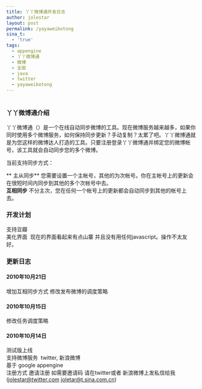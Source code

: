 ```yaml
---
title: 丫丫微博通开发日志
author: jolestar
layout: post
permalink: /yayaweibotong
sina_t:
  - 'true'
tags:
  - appengine
  - 丫丫微博通
  - 微博
  - 全部
  - java
  - twitter
  - yayaweibotong
---
```

# 

### 丫丫微博通介绍

丫丫微博通（）是一个在线自动同步微博的工具。现在微博服务越来越多，如果你同时使用多个微博服务，如何保持同步更新？手动复制？太累了吧。丫丫微博通就是为您这样的微博达人打造的工具。只要注册登录丫丫微博通并绑定您的微博帐号，该工具就会自动同步您的多个微博。

当前支持同步方式：

** 主从同步** 您需要设置一个主帐号，其他的为次帐号。你在主帐号上的更新会在很短时间内同步到其他的多个次帐号中去。  
**互相同步** 不分主次，您在任何一个帐号上的更新都会自动同步到其他的帐号上去。

### 开发计划

支持豆瓣  
美化界面  现在的界面看起来有点山寨 并且没有用任何javascript。操作不太友好。

### 更新日志

#### 2010年10月21日

增加互相同步方式 修改发布微博的调度策略

#### 2010年10月15日

修改任务调度策略

#### 2010年10月14日

测试版上线  
支持微博服务  twitter, 新浪微博  
基于 google appengine  
注册方式 邀请注册 如需要邀请码 请在twitter或者 新浪微博上发私信给我  ([jolestar@twitter.com][1] [joletar@t.sina.com.cn][2])

 [1]: http://twitter.com/jolestar
 [2]: http://t.sina.com.cn/jolestar
